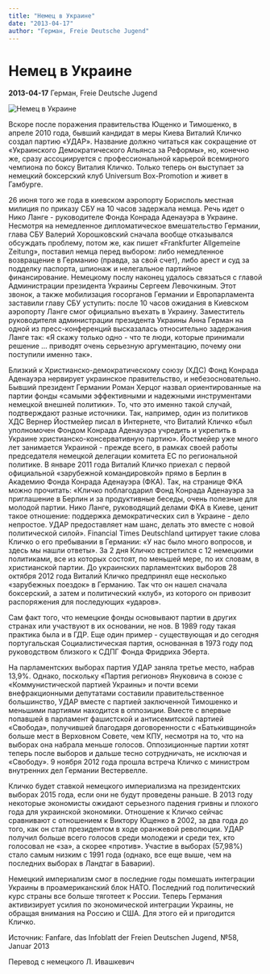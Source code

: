```yaml
---
title: "Немец в Украине"
date: "2013-04-17"
author: "Герман, Freie Deutsche Jugend"
---
```


# Немец в Украине

**2013-04-17** Герман, Freie Deutsche Jugend

![Немец в Украине](http://news2000.com.ua/ni/2/21/218609/19.jpg)

Вскоре после поражения правительства Ющенко и Тимошенко, в апреле 2010 года, бывший кандидат в меры Киева Виталий Кличко создал партию «УДАР». Название должно читаться как сокращение от «Украинского Демократического Альянса за Реформы», но, конечно же, сразу ассоциируется с профессиональной карьерой всемирного чемпиона по боксу Виталия Кличко. Только теперь он выступает за немецкий боксерский клуб Universum Box-Promotion и живет в Гамбурге.

26 июня того же года в киевском аэропорту Борисполь местная милиция по приказу СБУ на 10 часов задержала немца. Речь идет о Нико Ланге - руководителе Фонда Конрада Аденауэра в Украине. Несмотря на немедленное дипломатическое вмешательство Германии, глава СБУ Валерий Хорошковский сначала вообще отказывался обсуждать проблему, потом же, как пишет «Frankfurter Allgemeine Zeitung», поставил немца перед выбором: либо немедленное возвращение в Германию (правда, за свой счет), либо арест и суд за подделку паспорта, шпионаж и нелегальное партийное финансирование. Немецкому послу наконец удалось связаться с главой Администрации президента Украины Сергеем Левочкиным. Этот звонок, а также мобилизация госорганов Германии и Европарламента заставили главу СБУ уступить: после 10 часов ожидания в Киевском аэропорту Ланге смог официально въехать в Украину. Заместитель руководителя администрации президента Украины Анна Герман на одной из пресс-конференций высказалась относительно задержания Ланге так: «Я скажу только одно - что те люди, которые принимали решение ... приводят очень серьезную аргументацию, почему они поступили именно так».

Близкий к Христианско-демократическому союзу (ХДС) Фонд Конрада Аденауэра нервирует украинское правительство, и небезосновательно. Бывший президент Германии Роман Херцог назвал ориентированные на партии фонды «самыми эффективными и надежными инструментами немецкой внешней политики». То, что это именно такой случай, подтверждают разные источники. Так, например, один из политиков ХДС Вернер Йостмейер писал в Интернете, что Виталий Кличко «был уполномочен Фондом Конрада Аденауэра учредить и укрепить в Украине христианско-консервативную партию». Йостмейер уже много лет занимается Украиной - прежде всего, в рамках своей работы председателя немецкой делегации комитета ЕС по региональной политике. В январе 2011 года Виталий Кличко приехал с первой официальной «зарубежной командировкой» прямо в Берлин в Академию Фонда Конрада Аденауэра (ФКА). Так, на странице ФКА можно прочитать: «Кличко поблагодарил Фонд Конрада Аденауэра за приглашение в Берлин и за продуктивные беседы, очень полезные для молодой партии. Нико Ланге, руководящий делами ФКА в Киеве, ценит такое отношение: поддержка демократических сил в Украине - дело непростое. УДАР предоставляет нам шанс, делать это вместе с новой политической силой». Financial Times Deutschland цитирует такие слова Кличко о его пребывании в Германии: «У нас было много вопросов, и здесь мы нашли ответы». За 2 дня Кличко встретился с 12 немецкими политиками, все из которых состоят, по меньшей мере, по их словам, в христианской партии. До украинских парламентских выборов 28 октября 2012 года Виталий Кличко предпринял еще несколько «зарубежных поездок» в Германию. Так что он нашел сначала боксерский, а затем и политический «клуб», из которого он привозит распоряжения для последующих «ударов».

Сам факт того, что немецкие фонды основывают партии в других странах или участвуют в их основании, не нов. В 1989 году такая практика была и в ГДР. Еще один пример - существующая и до сегодня португальская Социалистическая партия, основанная в 1973 году под руководством близкого к СДПГ Фонда Фридриха Эберта.

На парламентских выборах партия УДАР заняла третье место, набрав 13,9%. Однако, поскольку «Партия регионов» Януковича в союзе с «Коммунистической партией Украины» и почти всеми внефракционными депутатами составили правительственное большинство, УДАР вместе с партией заключенной Тимошенко и меньшими партиями находится в оппозиции. Вместе с впервые попавшей в парламент фашистской и антисемитской партией «Свобода», получившей благодаря договоренности с «Батькивщиной» больше мест в Верховном Совете, чем КПУ, несмотря на то, что на выборах она набрала меньше голосов. Оппозиционные партии хотят теперь после выборов и дальше тесно сотрудничать, не исключая и «Свободу». 9 ноября 2012 года прошла встреча Кличко с министром внутренних дел Германии Вестервелле.

Кличко будет ставкой немецкого империализма на президентских выборах 2015 года, если они не будут проведены раньше. В 2013 году некоторые экономисты ожидают серьезного падения гривны и плохого года для украинской экономики. Отношение к Кличко сейчас сравнивают с отношением к Виктору Ющенко в 2002, за два года до того, как он стал президентом в ходе оранжевой революции. УДАР получил больше всего голосов среди молодежи и среди тех, кто голосовал не «за», а скорее «против». Участие в выборах (57,98%) стало самым низким с 1991 года (однако, все еще выше, чем на последних выборах в Ландтаг в Баварии).

Немецкий империализм смог в последние годы помешать интеграции Украины в проамериканский блок НАТО. Последний год политический курс страны все больше тяготеет к России. Теперь Германия активизирует усилия по экономической интеграции Украины, не обращая внимания на Россию и США. Для этого ей и пригодится Кличко.

Источник: Fanfare, das Infoblatt der Freien Deutschen Jugend, №58, Januar 2013

Перевод с немецкого Л. Ивашкевич